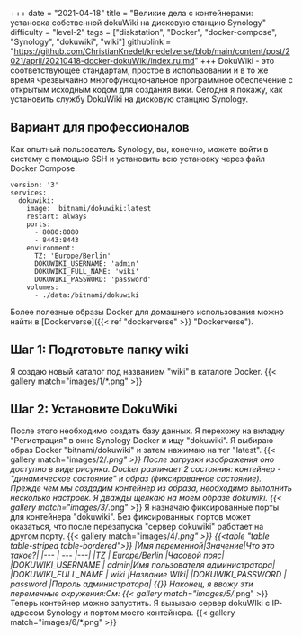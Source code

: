 +++
date = "2021-04-18"
title = "Великие дела с контейнерами: установка собственной dokuWiki на дисковую станцию Synology"
difficulty = "level-2"
tags = ["diskstation", "Docker", "docker-compose", "Synology", "dokuwiki", "wiki"]
githublink = "https://github.com/ChristianKnedel/knedelverse/blob/main/content/post/2021/april/20210418-docker-dokuWiki/index.ru.md"
+++
DokuWiki - это соответствующее стандартам, простое в использовании и в то же время чрезвычайно многофункциональное программное обеспечение с открытым исходным кодом для создания вики. Сегодня я покажу, как установить службу DokuWiki на дисковую станцию Synology.
## Вариант для профессионалов
Как опытный пользователь Synology, вы, конечно, можете войти в систему с помощью SSH и установить всю установку через файл Docker Compose.
```
version: '3'
services:
  dokuwiki:
    image:  bitnami/dokuwiki:latest
    restart: always
    ports:
      - 8080:8080
      - 8443:8443
    environment:
      TZ: 'Europe/Berlin'
      DOKUWIKI_USERNAME: 'admin'
      DOKUWIKI_FULL_NAME: 'wiki'
      DOKUWIKI_PASSWORD: 'password'
    volumes:
      - ./data:/bitnami/dokuwiki

```
Более полезные образы Docker для домашнего использования можно найти в [Dockerverse]({{< ref "dockerverse" >}} "Dockerverse").
## Шаг 1: Подготовьте папку wiki
Я создаю новый каталог под названием "wiki" в каталоге Docker.
{{< gallery match="images/1/*.png" >}}

## Шаг 2: Установите DokuWiki
После этого необходимо создать базу данных. Я перехожу на вкладку "Регистрация" в окне Synology Docker и ищу "dokuwiki". Я выбираю образ Docker "bitnami/dokuwiki" и затем нажимаю на тег "latest".
{{< gallery match="images/2/*.png" >}}
После загрузки изображения оно доступно в виде рисунка. Docker различает 2 состояния: контейнер - "динамическое состояние" и образ (фиксированное состояние). Прежде чем мы создадим контейнер из образа, необходимо выполнить несколько настроек. Я дважды щелкаю на моем образе dokuwiki.
{{< gallery match="images/3/*.png" >}}
Я назначаю фиксированные порты для контейнера "dokuwiki". Без фиксированных портов может оказаться, что после перезапуска "сервер dokuwiki" работает на другом порту.
{{< gallery match="images/4/*.png" >}}
{{<table "table table-striped table-bordered">}}
|Имя переменной|Значение|Что это такое?|
|--- | --- |---|
|TZ	| Europe/Berlin	|Часовой пояс|
|DOKUWIKI_USERNAME	| admin|Имя пользователя администратора|
|DOKUWIKI_FULL_NAME |	wiki	|Название WIki|
|DOKUWIKI_PASSWORD	| password	|Пароль администратора|
{{</table>}}
Наконец, я ввожу эти переменные окружения:См:
{{< gallery match="images/5/*.png" >}}
Теперь контейнер можно запустить. Я вызываю сервер dokuWIki с IP-адресом Synology и портом моего контейнера.
{{< gallery match="images/6/*.png" >}}
